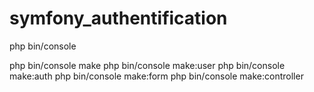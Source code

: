 # symfony_authentification

php bin/console

php bin/console make
php bin/console make:user
php bin/console make:auth
php bin/console make:form
php bin/console make:controller

